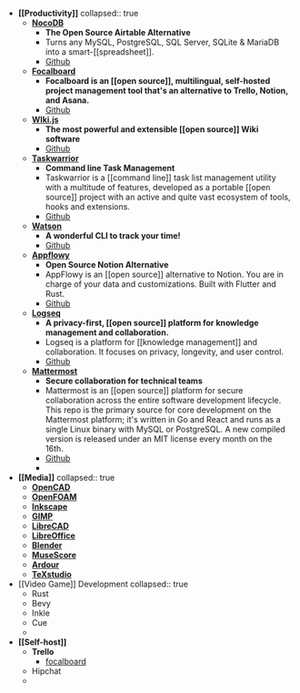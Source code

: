 - **[[Productivity]]**
  collapsed:: true
	- **[NocoDB](https://www.nocodb.com/)**
		- **The Open Source Airtable Alternative**
		- Turns any MySQL, PostgreSQL, SQL Server, SQLite & MariaDB into a smart-[[spreadsheet]].
		- [Github](https://github.com/nocodb/nocodb)
	- **[Focalboard](https://www.focalboard.com/)**
		- **Focalboard is an [[open source]], multilingual, self-hosted project management tool that's an alternative to Trello, Notion, and Asana.**
		- [Github](https://github.com/mattermost/focalboard)
	- **[WIki.js](https://js.wiki/)**
		- **The most powerful and extensible [[open source]] Wiki software**
		- [Github](https://github.com/Requarks/wiki)
	- **[Taskwarrior](https://taskwarrior.org/)**
		- **Command line Task Management**
		- Taskwarrior is a [[command line]] task list management utility with a multitude of features, developed as a portable [[open source]] project with an active and quite vast ecosystem of tools, hooks and extensions.
		- [Github](https://github.com/GothenburgBitFactory/taskwarrior)
	- **[Watson](https://tailordev.github.io/Watson/)**
		- **A wonderful CLI to track your time!**
		- [Github](https://github.com/TailorDev/Watson)
	- **[Appflowy](https://github.com/AppFlowy-IO/AppFlowy)**
		- **Open Source Notion Alternative**
		- AppFlowy is an [[open source]] alternative to Notion. You are in charge of your data and customizations. Built with Flutter and Rust.
		- [Github](https://github.com/AppFlowy-IO/AppFlowy)
	- **[Logseq](https://logseq.com/)**
		- **A privacy-first, [[open source]] platform for knowledge management and collaboration.**
		- Logseq is a platform for [[knowledge management]] and collaboration. It focuses on privacy, longevity, and user control.
		- [Github](https://github.com/logseq/logseq)
	- **[Mattermost](https://mattermost.com/)**
		- **Secure collaboration for technical teams**
		- Mattermost is an [[open source]] platform for secure collaboration across the entire software development lifecycle. This repo is the primary source for core development on the Mattermost platform; it's written in Go and React and runs as a single Linux binary with MySQL or PostgreSQL. A new compiled version is released under an MIT license every month on the 16th.
		- [Github](https://github.com/mattermost/mattermost-server)
		-
- **[[Media]]**
  collapsed:: true
	- **[OpenCAD](https://opencad.io/)**
	- **[OpenFOAM](https://www.openfoam.com/)**
	- **[Inkscape](https://inkscape.org/)**
	- **[GIMP](https://www.gimp.org/)**
	- **[LibreCAD](https://librecad.org/)**
	- **[LibreOffice](https://www.libreoffice.org/)**
	- **[Blender](https://www.blender.org/)**
	- **[MuseScore](https://musescore.org/en)**
	- **[Ardour](https://ardour.org/)**
	- **[TeXstudio](https://www.texstudio.org/)**
- [[Video Game]] Development
  collapsed:: true
	- Rust
	- Bevy
	- Inkle
	- Cue
	-
- **[[Self-host]]**
	- **Trello**
		- [focalboard](https://github.com/mattermost/focalboard)
	- Hipchat
	-